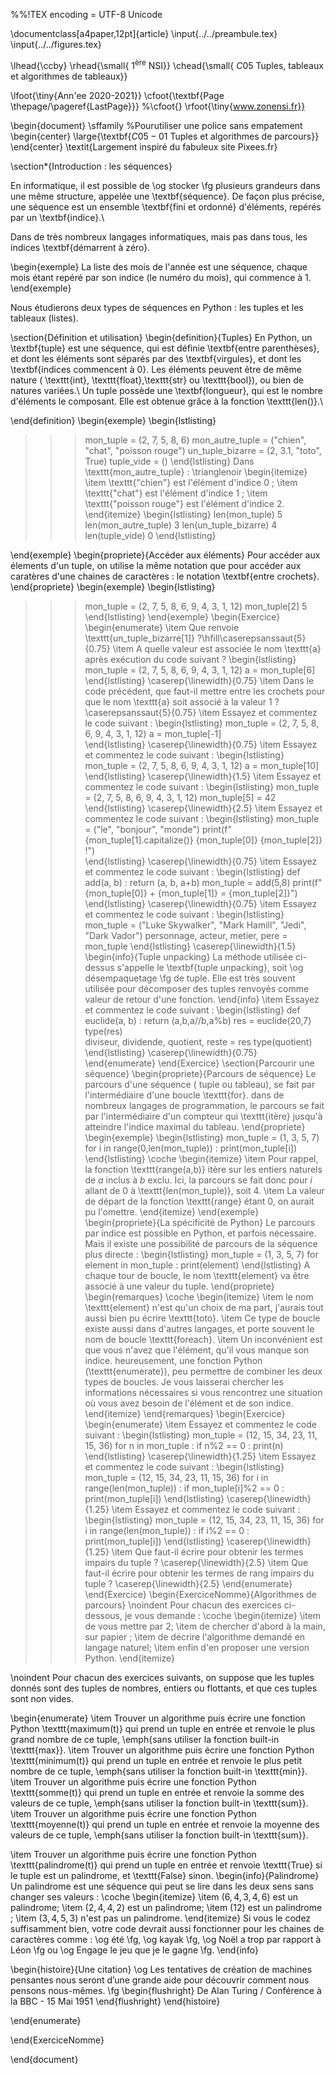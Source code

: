 %%!TEX encoding = UTF-8 Unicode

\documentclass[a4paper,12pt]{article}
\input{../../preambule.tex}
\input{../../figures.tex}



\lhead{\ccby}
\rhead{\small{ $1^{\text{ère}}$ NSI}}
\chead{\small{ $C05$ Tuples, tableaux et algorithmes de tableaux}}


\lfoot{\tiny{Ann\'ee 2020-2021}}
\cfoot{\textbf{Page \thepage/\pageref{LastPage}}}
%\cfoot{}
\rfoot{\tiny{www.zonensi.fr}}

\begin{document}
\sffamily %Pourutiliser une police sans empatement
\begin{center}
 \large{\textbf{$C05-01$ Tuples et algorithmes de parcours}}
\end{center}
\textit{Largement inspiré du fabuleux site Pixees.fr}

\section*{Introduction : les séquences}

 En informatique, il est possible de \og stocker \fg plusieurs grandeurs dans une même structure, appelée une \textbf{séquence}. De façon plus précise, une séquence est un ensemble \textbf{fini et ordonné} d'éléments, repérés par un \textbf{indice}.\\
 
 Dans de très nombreux langages informatiques, mais pas dans tous, les indices \textbf{démarrent à zéro}.
 
 \begin{exemple}
  La liste des mois de l'année est une séquence, chaque mois étant repéré par son indice (le numéro du mois), qui commence à $1$.
 \end{exemple}

 Nous étudierons deux types de séquences en Python : les tuples et les tableaux (listes).

\section{Définition et utilisation}
\begin{definition}{Tuples}
 En Python, un \textbf{tuple} est une séquence, qui est définie \textbf{entre parenthèses}, et dont les éléments sont séparés par des \textbf{virgules}, et dont les \textbf{indices commencent à $0$}. Les éléments peuvent être de même nature ( \texttt{int}, \texttt{float},\texttt{str} ou \texttt{bool}), ou bien de natures variées.\\
 Un tuple possède une \textbf{longueur}, qui est le nombre d'éléments le composant. Elle est obtenue grâce à la fonction \texttt{len()}.\\
 
\end{definition}
\begin{exemple}
 \begin{lstlisting}
>>> mon_tuple = (2, 7, 5, 8, 6)
>>> mon_autre_tuple = ("chien", "chat", "poisson rouge")
>>> un_tuple_bizarre = (2, 3.1, "toto", True)
>>> tuple_vide = ()
 \end{lstlisting}
Dans \texttt{mon\_autre\_tuple} :
\trianglenoir
\begin{itemize}
 \item \texttt{"chien"} est l'élément d'indice $0$ ;
 \item \texttt{"chat"} est l'élément d'indice $1$ ;
 \item \texttt{"poisson rouge"} est l'élément d'indice $2$.
\end{itemize}
 \begin{lstlisting}
>>> len(mon_tuple)
5
>>> len(mon_autre_tuple)
3
>>> len(un_tuple_bizarre)
4
>>> len(tuple_vide)
0
 \end{lstlisting}


\end{exemple}
\begin{propriete}{Accéder aux éléments}
Pour accéder aux élements d'un tuple, on utilise la même notation que pour accéder aux caratères d'une chaines de caractères : le notation \textbf{entre crochets}.
\end{propriete}
\begin{exemple}
 \begin{lstlisting}
>>> mon_tuple = (2, 7, 5, 8, 6, 9, 4, 3, 1, 12)
>>> mon_tuple[2]
5	  
 \end{lstlisting}
\end{exemple}
\begin{Exercice}
\begin{enumerate}
\item Que renvoie \texttt{un\_tuple\_bizarre[1]} ?\hfill\caserepsanssaut{5}{0.75}
\item A quelle valeur est associée le nom \texttt{a} après exécution du code suivant ?
 \begin{lstlisting}
>>> mon_tuple = (2, 7, 5, 8, 6, 9, 4, 3, 1, 12)
>>> a = mon_tuple[6]	  
 \end{lstlisting}
\caserep{\linewidth}{0.75}
\item Dans le code précédent, que faut-il mettre entre les crochets pour que le nom \texttt{a} soit associé à la valeur $1$ ?
\caserepsanssaut{5}{0.75}
\item Essayez et commentez le code suivant :
 \begin{lstlisting}
>>> mon_tuple = (2, 7, 5, 8, 6, 9, 4, 3, 1, 12)
>>> a = mon_tuple[-1]	  
 \end{lstlisting}
 \caserep{\linewidth}{0.75}
 \item Essayez et commentez le code suivant :
 \begin{lstlisting}
>>> mon_tuple = (2, 7, 5, 8, 6, 9, 4, 3, 1, 12)
>>> a = mon_tuple[10]	  
 \end{lstlisting}
 \caserep{\linewidth}{1.5}
  \item Essayez et commentez le code suivant :
 \begin{lstlisting}
>>> mon_tuple = (2, 7, 5, 8, 6, 9, 4, 3, 1, 12)
>>> mon_tuple[5] = 42	  
 \end{lstlisting}
 \caserep{\linewidth}{2.5}
  \item Essayez et commentez le code suivant :
 \begin{lstlisting}
>>> mon_tuple = ("le", "bonjour", "monde")
>>> print(f"{mon_tuple[1].capitalize()} {mon_tuple[0]} {mon_tuple[2]} !")	  
 \end{lstlisting}
  \caserep{\linewidth}{0.75}
    \item Essayez et commentez le code suivant :
 \begin{lstlisting}
>>> def add(a, b) :
	return (a, b, a+b)
>>> mon_tuple = add(5,8)
>>> print(f"{mon_tuple[0]} + {mon_tuple[1]} = {mon_tuple[2]}")
 \end{lstlisting}
  \caserep{\linewidth}{0.75}
  \item Essayez et commentez le code suivant :
 \begin{lstlisting}
>>> mon_tuple = ("Luke Skywalker", "Mark Hamill", "Jedi", "Dark Vador")
>>> personnage, acteur, metier, pere = mon_tuple
 \end{lstlisting}
  \caserep{\linewidth}{1.5}
 \begin{info}{Tuple unpacking}
 La méthode utilisée ci-dessus s'appelle le \textbf{tuple unpacking}, soit \og désempaquetage \fg de tuple. Elle est très souvent utilisée pour décomposer des tuples renvoyés comme valeur de retour d'une fonction.
  \end{info}
    \item Essayez et commentez le code suivant :
 \begin{lstlisting}
>>> def euclide(a, b) :
	return (a,b,a//b,a%b)
>>> res = euclide(20,7)
>>> type(res)		
>>> diviseur, dividende, quotient, reste = res
>>> type(quotient)
 \end{lstlisting}
  \caserep{\linewidth}{0.75}
\end{enumerate}
\end{Exercice}
\section{Parcourir une séquence}
\begin{propriete}{Parcours de séquence}
Le parcours d'une séquence ( tuple ou tableau), se fait par l'intermédiaire d'une boucle \texttt{for}. dans de nombreux langages de programmation, le parcours se fait par l'intermédiaire d'un compteur qui \texttt{itère} jusqu'à atteindre l'indice maximal du tableau.
\end{propriete}
\begin{exemple}
 \begin{lstlisting}
>>> mon_tuple = (1, 3, 5, 7)
>>> for i in range(0,len(mon_tuple)) :
	print(mon_tuple[i])
\end{lstlisting}
\coche
\begin{itemize}
\item Pour rappel, la fonction \texttt{range(a,b)} itère sur les entiers naturels de $a$ inclus à $b$ exclu. Ici, la parcours se fait donc pour $i$ allant de $0$ à \texttt{len(mon\_tuple)}, soit $4$.
\item La valeur de départ de la fonction \texttt{range} étant $0$, on aurait pu l'omettre.
\end{itemize}
\end{exemple}
\begin{propriete}{La spécificité de Python}
Le parcours par indice est possible en Python, et parfois nécessaire. Mais il existe  une possibilité de parcours de la séquence plus directe :
 \begin{lstlisting}
>>> mon_tuple = (1, 3, 5, 7)
>>> for element in mon_tuple :
	print(element)
\end{lstlisting}
A chaque tour de boucle, le nom \texttt{element} va être associé à une valeur du tuple.
\end{propriete}
\begin{remarques}
\coche
\begin{itemize}
\item le nom \texttt{element} n'est qu'un choix de ma part, j'aurais tout aussi bien pu écrire \texttt{toto}.
\item Ce type de boucle existe aussi dans d'autres langages, et porte souvent le nom de boucle \texttt{foreach}.
\item Un inconvénient est que vous n'avez que l'élément, qu'il vous manque son indice. heureusement, une fonction Python (\texttt{enumerate}), peu permettre de combiner les deux types de boucles. Je vous laisserai chercher les informations nécessaires si vous rencontrez une situation où vous avez besoin de l'élément et de son indice.
\end{itemize}
\end{remarques}
\begin{Exercice}
\begin{enumerate}
\item Essayez et commentez le code suivant :
 \begin{lstlisting}
>>> mon_tuple = (12, 15, 34, 23, 11, 15, 36)
>>> for n in mon_tuple :
	if n%2 == 0 :
		print(n)
 \end{lstlisting}
  \caserep{\linewidth}{1.25}
\item Essayez et commentez le code suivant :
 \begin{lstlisting}
>>> mon_tuple = (12, 15, 34, 23, 11, 15, 36)
>>> for i in range(len(mon_tuple)) :
	if mon_tuple[i]%2 == 0 :
		print(mon_tuple[i])
 \end{lstlisting}
  \caserep{\linewidth}{1.25}
\item Essayez et commentez le code suivant :
 \begin{lstlisting}
>>> mon_tuple = (12, 15, 34, 23, 11, 15, 36)
>>> for i in range(len(mon_tuple)) :
	if i%2 == 0 :
		print(mon_tuple[i])
 \end{lstlisting}
  \caserep{\linewidth}{1.25}
 \item Que faut-il écrire pour obtenir les termes impairs du tuple ?
   \caserep{\linewidth}{2.5}
\item Que faut-il écrire pour obtenir les termes de rang impairs du tuple ?
   \caserep{\linewidth}{2.5}
\end{enumerate}
\end{Exercice}
\begin{ExerciceNomme}{Algorithmes de parcours}
\noindent Pour chacun des exercices ci-dessous, je vous demande :
\coche
\begin{itemize}
\item de vous mettre par 2;
\item de chercher d'abord à la main, sur papier ;
\item de décrire l'algorithme demandé en langage naturel;
\item enfin d'en proposer une version Python.
\end{itemize}

\noindent Pour chacun des exercices suivants, on suppose que les tuples donnés sont des tuples de nombres, entiers ou flottants, et que ces tuples sont non vides.

\begin{enumerate}
\item Trouver un algorithme puis écrire une fonction Python \texttt{maximum(t)} qui prend un tuple en entrée et renvoie le plus grand nombre de ce tuple, \emph{sans utiliser la fonction built-in \texttt{max}}.
\item Trouver un algorithme puis écrire une fonction Python \texttt{minimum(t)} qui prend un tuple en entrée et renvoie le plus petit nombre de ce tuple, \emph{sans utiliser la fonction built-in \texttt{min}}.
\item Trouver un algorithme puis écrire une fonction Python \texttt{somme(t)} qui prend un tuple en entrée et renvoie la somme des valeurs de ce tuple, \emph{sans utiliser la fonction built-in \texttt{sum}}.
\item Trouver un algorithme puis écrire une fonction Python \texttt{moyenne(t)} qui prend un tuple en entrée et renvoie la moyenne des valeurs de ce tuple, \emph{sans utiliser la fonction built-in \texttt{sum}}.

\item Trouver un algorithme puis écrire une fonction Python \texttt{palindrome(t)} qui prend un tuple en entrée et renvoie \texttt{True} si le tuple est un palindrome, et \texttt{False} sinon.
\begin{info}{Palindrome}
Un palindrome est une séquence qui peut se lire dans les deux sens sans changer ses valeurs :
\coche
\begin{itemize}
\item $(6, 4, 3, 4, 6)$ est un palindrome;
\item $(2, 4, 4, 2)$ est un palindrome;
\item $(12)$ est un palindrome ;
\item $(3, 4, 5, 3)$ n'est pas un palindrome.
\end{itemize}
Si vous le codez suffisamment bien, votre code devrait aussi fonctionner pour les chaines de caractères comme : \og été \fg, \og kayak \fg, \og Noël a trop par rapport à Léon \fg ou \og Engage le jeu que je le gagne \fg.
\end{info}

\begin{histoire}{Une citation}
\og Les tentatives de création de machines pensantes nous seront d’une grande aide pour découvrir comment nous pensons nous-mêmes. \fg
\begin{flushright}
De Alan Turing / Conférence à la BBC - 15 Mai 1951
\end{flushright}
\end{histoire}

\end{enumerate}

\end{ExerciceNomme}





\end{document}

